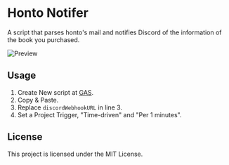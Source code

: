 Honto Notifer
===

A script that parses honto's mail and notifies Discord of the information of the book you purchased.

![Preview](https://i.imgur.com/O2Gl7eT.png)

## Usage

1. Create New script at [GAS](https://script.google.com).
2. Copy & Paste.
3. Replace `discordWebhookURL` in line 3.
4. Set a Project Trigger, "Time-driven" and "Per 1 minutes".


## License

This project is licensed under the MIT License.
